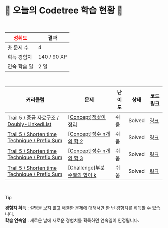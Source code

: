 # 🌲 오늘의 Codetree 학습 현황 🌲

<br />

| <span style="color:red;display:block;text-align:center;"> **성취도**</span> | 결과 |
|---|---|
| 총 문제 수 | 4 |
| 획득 경험치 | 140 / 90 XP |
| 연속 학습 일 | 2 일 |

<br />

|커리큘럼|문제|난이도|상태|코드 링크|
|---|---|---|---|---|
|[Trail 5 / 중급 자료구조 / Doubly-LinkedList](https://www.codetree.ai/trail-info/intermediate-mid/)|[[Concept]책꽂이 정리](https://www.codetree.ai/trails/complete/curated-cards/intro-bookshelf-clean/)|쉬움|Solved|[링크](https://github.com/Najeong-Kim/codetree-TILs/blob/main/250515/%EC%B1%85%EA%BD%82%EC%9D%B4%20%EC%A0%95%EB%A6%AC/bookshelf-clean.py)|
|[Trail 5 / Shorten time Technique / Prefix Sum](https://www.codetree.ai/trail-info/intermediate-mid/)|[[Concept]정수 n개의 합 2](https://www.codetree.ai/trails/complete/curated-cards/intro-sum-of-n-integers-2/)|쉬움|Solved|[링크](https://github.com/Najeong-Kim/codetree-TILs/blob/main/250515/%EC%A0%95%EC%88%98%20N%EA%B0%9C%EC%9D%98%20%ED%95%A9%202/sum-of-n-integers-2.py)|
|[Trail 5 / Shorten time Technique / Prefix Sum](https://www.codetree.ai/trail-info/intermediate-mid/)|[[Concept]정수 n개의 합 3](https://www.codetree.ai/trails/complete/curated-cards/intro-sum-of-n-integers-3/)|쉬움|Solved|[링크](https://github.com/Najeong-Kim/codetree-TILs/blob/main/250515/%EC%A0%95%EC%88%98%20N%EA%B0%9C%EC%9D%98%20%ED%95%A9%203/sum-of-n-integers-3.py)|
|[Trail 5 / Shorten time Technique / Prefix Sum](https://www.codetree.ai/trail-info/intermediate-mid/)|[[Challenge]부분 수열의 합이 k](https://www.codetree.ai/trails/complete/curated-cards/challenge-the-sum-of-the-subsequences-is-k/)|쉬움|Solved|[링크](https://github.com/Najeong-Kim/codetree-TILs/blob/main/250515/%EB%B6%80%EB%B6%84%20%EC%88%98%EC%97%B4%EC%9D%98%20%ED%95%A9%EC%9D%B4%20K/the-sum-of-the-subsequences-is-k.py)|


<br />

> [!TIP]
> **경험치 획득** : 설명을 보지 않고 해결한 문제에 대해서만 한 번 경험치를 획득할 수 있습니다.  
> **학습 연속일** : 새로운 날에 새로운 경험치를 획득하면 연속일이 인정됩니다.

